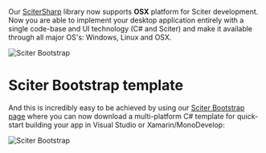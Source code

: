 Our [SciterSharp](https://github.com/ramon-mendes/SciterSharp) library now supports **OSX** platform for Sciter development. Now you are able to implement your desktop application entirely with a single code-base and UI technology (C# and Sciter) and make it available through all major OS's: Windows, Linux and OSX.

![Sciter Bootstrap](/Content/BlogCDN/compos.png)

# Sciter Bootstrap template

And this is incredibly easy to be achieved by using our [Sciter Bootstrap page](/Bootstrap/Index) where you can now download a multi-platform C# template for quick-start building your app in Visual Studio or Xamarin/MonoDevelop:

![Sciter Bootstrap](/Content/BlogCDN/Xplatform.png)